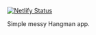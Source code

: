 
[![Netlify Status](https://api.netlify.com/api/v1/badges/6a1a5842-a4d6-42ee-aeb6-b6f908258137/deploy-status)](https://app.netlify.com/sites/netchicken-hangman/deploys)

Simple messy Hangman app. 
